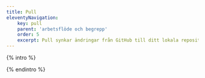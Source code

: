 ```yaml
---
title: Pull
eleventyNavigation:
    key: pull
    parent: 'arbetsflöde och begrepp'
    order: 5
    excerpt: Pull synkar ändringar från GitHub till ditt lokala repository.
---
```


{% intro %}

{% endintro %}

